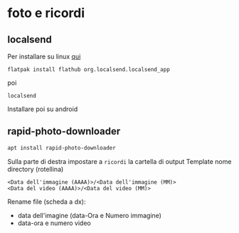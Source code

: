 # foto e ricordi

## localsend
Per installare su linux [qui](https://localsend.org/download)
```
flatpak install flathub org.localsend.localsend_app
```
poi
```
localsend
```
Installare poi su android

## rapid-photo-downloader
```bash
apt install rapid-photo-downloader
```
Sulla parte di destra impostare a `ricordi` la cartella di output
Template nome directory (rotellina)
```
<Data dell'immagine (AAAA)>/<Data dell'immagine (MM)>
<Data del video (AAAA)>/<Data del video (MM)>
```
Rename file (scheda a dx):
- data dell'imagine (data-Ora e Numero immagine)
- data-ora e numero video
